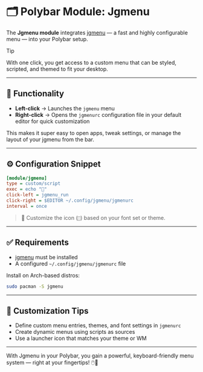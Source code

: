 # 🗂️ Polybar Module: Jgmenu

The **Jgmenu module** integrates [jgmenu](https://github.com/johanmalm/jgmenu) — a fast and highly configurable menu — into your Polybar setup.

> [!TIP]
> With one click, you get access to a custom menu that can be styled, scripted, and themed to fit your desktop.

---

## 🧭 Functionality

- **Left-click** → Launches the `jgmenu` menu
- **Right-click** → Opens the `jgmenurc` configuration file in your default editor for quick customization

This makes it super easy to open apps, tweak settings, or manage the layout of your jgmenu from the bar.

---

## ⚙️ Configuration Snippet

```ini
[module/jgmenu]
type = custom/script
exec = echo ""
click-left = jgmenu_run
click-right = $EDITOR ~/.config/jgmenu/jgmenurc
interval = once
```

> 🧠 Customize the icon (``) based on your font set or theme.

---

## ✅ Requirements

- [jgmenu](https://github.com/johanmalm/jgmenu) must be installed
- A configured `~/.config/jgmenu/jgmenurc` file

Install on Arch-based distros:

```sh
sudo pacman -S jgmenu
```

---

## 🎨 Customization Tips

- Define custom menu entries, themes, and font settings in `jgmenurc`
- Create dynamic menus using scripts as sources
- Use a launcher icon that matches your theme or WM

---

With Jgmenu in your Polybar, you gain a powerful, keyboard-friendly menu system — right at your fingertips! 🖱️📜
